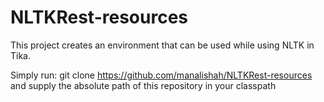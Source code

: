# NLTKRest-resources
This project creates an environment that can be used while using NLTK in Tika.

Simply run:
git clone https://github.com/manalishah/NLTKRest-resources
and supply the absolute path of this repository in your classpath 
